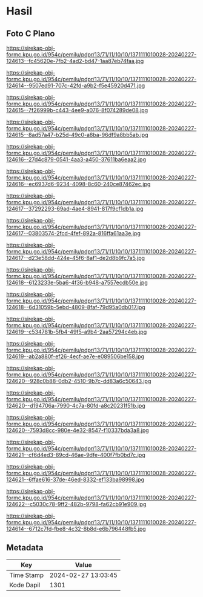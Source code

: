 # Hasil

## Foto C Plano

https://sirekap-obj-formc.kpu.go.id/954c/pemilu/pdpr/13/71/11/10/10/1371111010028-20240227-124613--fc45620e-7fb2-4ad2-bd47-1aa87eb74faa.jpg

https://sirekap-obj-formc.kpu.go.id/954c/pemilu/pdpr/13/71/11/10/10/1371111010028-20240227-124614--9507ed91-707c-42fd-a9b2-f5e45920d471.jpg

https://sirekap-obj-formc.kpu.go.id/954c/pemilu/pdpr/13/71/11/10/10/1371111010028-20240227-124615--7f26999b-c443-4ee9-a076-8f074289de08.jpg

https://sirekap-obj-formc.kpu.go.id/954c/pemilu/pdpr/13/71/11/10/10/1371111010028-20240227-124615--8ad57a47-b25d-49c0-a8ba-96df9a8bb5ab.jpg

https://sirekap-obj-formc.kpu.go.id/954c/pemilu/pdpr/13/71/11/10/10/1371111010028-20240227-124616--27d4c879-0541-4aa3-a450-37611ba6eaa2.jpg

https://sirekap-obj-formc.kpu.go.id/954c/pemilu/pdpr/13/71/11/10/10/1371111010028-20240227-124616--ec6937d6-9234-4098-8c60-240ce87462ec.jpg

https://sirekap-obj-formc.kpu.go.id/954c/pemilu/pdpr/13/71/11/10/10/1371111010028-20240227-124617--37292293-69ad-4ae4-8941-817f9cf1db1a.jpg

https://sirekap-obj-formc.kpu.go.id/954c/pemilu/pdpr/13/71/11/10/10/1371111010028-20240227-124617--03803574-2fcd-4fef-892a-816ffa61aa3e.jpg

https://sirekap-obj-formc.kpu.go.id/954c/pemilu/pdpr/13/71/11/10/10/1371111010028-20240227-124617--d23e58dd-424e-45f6-8af1-de2d8b9fc7a5.jpg

https://sirekap-obj-formc.kpu.go.id/954c/pemilu/pdpr/13/71/11/10/10/1371111010028-20240227-124618--6123233e-5ba6-4f36-b948-a7557ecdb50e.jpg

https://sirekap-obj-formc.kpu.go.id/954c/pemilu/pdpr/13/71/11/10/10/1371111010028-20240227-124618--6d31059b-5ebd-4809-8faf-79d95a0db017.jpg

https://sirekap-obj-formc.kpu.go.id/954c/pemilu/pdpr/13/71/11/10/10/1371111010028-20240227-124619--c534781b-5fb4-49f5-a9b4-2aa57294c4eb.jpg

https://sirekap-obj-formc.kpu.go.id/954c/pemilu/pdpr/13/71/11/10/10/1371111010028-20240227-124619--ab2a880f-ef26-4ecf-ae7e-e089506be158.jpg

https://sirekap-obj-formc.kpu.go.id/954c/pemilu/pdpr/13/71/11/10/10/1371111010028-20240227-124620--928c0b88-0db2-4510-9b7c-dd83a6c50643.jpg

https://sirekap-obj-formc.kpu.go.id/954c/pemilu/pdpr/13/71/11/10/10/1371111010028-20240227-124620--d194706a-7990-4c7a-80fd-a8c20231f51b.jpg

https://sirekap-obj-formc.kpu.go.id/954c/pemilu/pdpr/13/71/11/10/10/1371111010028-20240227-124620--7593d8cc-980e-4e32-8547-f10337bda3a8.jpg

https://sirekap-obj-formc.kpu.go.id/954c/pemilu/pdpr/13/71/11/10/10/1371111010028-20240227-124621--cf6d4ed3-89cd-46ae-9dfe-400f7fb0bd7c.jpg

https://sirekap-obj-formc.kpu.go.id/954c/pemilu/pdpr/13/71/11/10/10/1371111010028-20240227-124621--6ffae616-37de-46ed-8332-ef133ba98998.jpg

https://sirekap-obj-formc.kpu.go.id/954c/pemilu/pdpr/13/71/11/10/10/1371111010028-20240227-124622--c5030c78-9ff2-482b-9798-fa62cb91e909.jpg

https://sirekap-obj-formc.kpu.go.id/954c/pemilu/pdpr/13/71/11/10/10/1371111010028-20240227-124614--6712c7fd-fbe8-4c32-8b8d-e6b796448fb5.jpg


## Metadata

| Key        | Value               |
| ---------- | ------------------- |
| Time Stamp | 2024-02-27 13:03:45 |
| Kode Dapil | 1301                |



